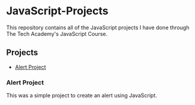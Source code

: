 # JavaScript-Projects
This repository contains all of the JavaScript projects I have done through The Tech Academy's JavaScript Course.

## Projects
* [Alert Project](https://github.com/Michaelar1/JavaScript-Projects/tree/main/Basic_JavaScript_Projects/Project1_expressions_alert)

### Alert Project
  This was a simple project to create an alert using JavaScript.

